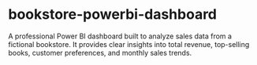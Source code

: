 # bookstore-powerbi-dashboard
A professional Power BI dashboard built to analyze sales data from a fictional bookstore. It provides clear insights into total revenue, top-selling books, customer preferences, and monthly sales trends.


